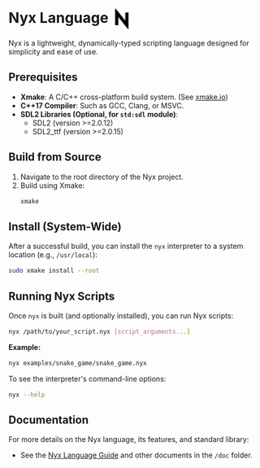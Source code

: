 # Nyx Language <img src="./assets/icon.svg" alt="Nyx Logo" width="40" height="40" style="vertical-align: middle;">
Nyx is a lightweight, dynamically-typed scripting language designed for simplicity and ease of use.

## Prerequisites

* **Xmake**: A C/C++ cross-platform build system. (See [xmake.io](https://xmake.io))
* **C++17 Compiler**: Such as GCC, Clang, or MSVC.
* **SDL2 Libraries (Optional, for `std:sdl` module)**:
    * SDL2 (version >=2.0.12)
    * SDL2_ttf (version >=2.0.15)

## Build from Source

1.  Navigate to the root directory of the Nyx project.
2.  Build using Xmake:
    ```bash
    xmake
    ```

## Install (System-Wide)

After a successful build, you can install the `nyx` interpreter to a system location (e.g., `/usr/local`):

```bash
sudo xmake install --root
````

## Running Nyx Scripts

Once `nyx` is built (and optionally installed), you can run Nyx scripts:

```bash
nyx /path/to/your_script.nyx [script_arguments...]
```

**Example:**

```bash
nyx examples/snake_game/snake_game.nyx
```

To see the interpreter's command-line options:

```bash
nyx --help
```

## Documentation

For more details on the Nyx language, its features, and standard library:

  * See the [Nyx Language Guide](./doc/guide.md) and other documents in the `/doc` folder.